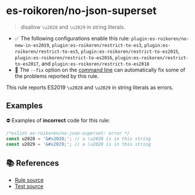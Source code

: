 # es-roikoren/no-json-superset
> disallow `\u2028` and `\u2029` in string literals.

- ✅ The following configurations enable this rule: `plugin:es-roikoren/no-new-in-es2019`, `plugin:es-roikoren/restrict-to-es3`, `plugin:es-roikoren/restrict-to-es5`, `plugin:es-roikoren/restrict-to-es2015`, `plugin:es-roikoren/restrict-to-es2016`, `plugin:es-roikoren/restrict-to-es2017`, and `plugin:es-roikoren/restrict-to-es2018`
- 🔧 The `--fix` option on the [command line](https://eslint.org/docs/user-guide/command-line-interface#fixing-problems) can automatically fix some of the problems reported by this rule.

This rule reports ES2019 `\u2028` and `\u2029` in string literals as errors.

## Examples

⛔ Examples of **incorrect** code for this rule:

```js
/*eslint es-roikoren/no-json-superset: error */
const u2028 = '&#x2028;'; // a \u2028 is in this string
const u2029 = '&#x2029;'; // a \u2029 is in this string
```

## 📚 References

- [Rule source](https://github.com/roikoren755/eslint-plugin-es/blob/v2.0.10/src/rules/no-json-superset.ts)
- [Test source](https://github.com/roikoren755/eslint-plugin-es/blob/v2.0.10/tests/src/rules/no-json-superset.ts)
